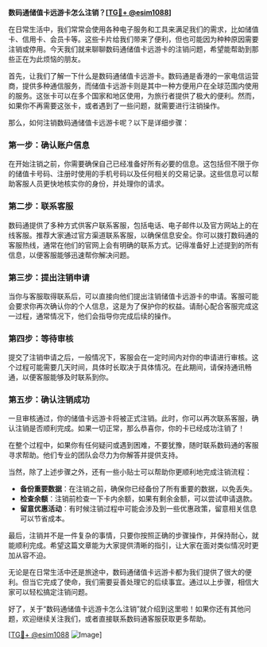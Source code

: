 **数码通储值卡远游卡怎么注销？[[TG💪+ @esim1088](https://t.me/s/esim1088)]**

在日常生活中，我们常常会使用各种电子服务和工具来满足我们的需求，比如储值卡、信用卡、会员卡等。这些卡片给我们带来了便利，但也可能因为种种原因需要注销或停用。今天我们就来聊聊数码通储值卡远游卡的注销问题，希望能帮助到那些正在为此烦恼的朋友。

首先，让我们了解一下什么是数码通储值卡远游卡。数码通是香港的一家电信运营商，提供多种通信服务，而储值卡远游卡则是其中一种方便用户在全球范围内使用的服务。这张卡可以在多个国家和地区使用，为旅行者提供了极大的便利。然而，如果你不再需要这张卡，或者遇到了一些问题，就需要进行注销操作。

那么，如何注销数码通储值卡远游卡呢？以下是详细步骤：

### **第一步：确认账户信息**
在开始注销之前，你需要确保自己已经准备好所有必要的信息。这包括但不限于你的储值卡号码、注册时使用的手机号码以及任何相关的交易记录。这些信息可以帮助客服人员更快地核实你的身份，并处理你的请求。

### **第二步：联系客服**
数码通提供了多种方式供客户联系客服，包括电话、电子邮件以及官方网站上的在线客服。推荐大家通过官方渠道联系客服，以确保信息安全。你可以拨打数码通的客服热线，通常在他们的官网上会有明确的联系方式。记得准备好上述提到的所有信息，以便客服能够迅速帮你解决问题。

### **第三步：提出注销申请**
当你与客服取得联系后，可以直接向他们提出注销储值卡远游卡的申请。客服可能会要求你再次确认你的个人信息，这是为了保护你的权益。请耐心配合客服完成这一过程，通常情况下，他们会指导你完成后续的操作。

### **第四步：等待审核**
提交了注销申请之后，一般情况下，客服会在一定时间内对你的申请进行审核。这个过程可能需要几天时间，具体时长取决于具体情况。在此期间，请保持通讯畅通，以便客服能够及时联系到你。

### **第五步：确认注销成功**
一旦审核通过，你的储值卡远游卡将被正式注销。此时，你可以再次联系客服，确认注销是否顺利完成。如果一切正常，那么恭喜你，你的卡已经成功注销了！

在整个过程中，如果你有任何疑问或遇到困难，不要犹豫，随时联系数码通的客服寻求帮助。他们专业的团队会尽力为你解答并提供支持。

当然，除了上述步骤之外，还有一些小贴士可以帮助你更顺利地完成注销流程：

- **备份重要数据**：在注销之前，确保你已经备份了所有重要的数据，以免丢失。
- **检查余额**：注销前检查一下卡内余额，如果有剩余金额，可以尝试申请退款。
- **留意优惠活动**：有时候注销过程中可能会涉及到一些优惠政策，留意相关信息可以节省成本。

最后，注销并不是一件复杂的事情，只要你按照正确的步骤操作，并保持耐心，就能顺利完成。希望这篇文章能为大家提供清晰的指引，让大家在面对类似情况时更加从容不迫。

无论是在日常生活中还是旅途中，数码通储值卡远游卡都为我们提供了很大的便利。但当它完成了使命，我们需要妥善处理它的后续事宜。通过以上步骤，相信大家可以轻松搞定注销问题。

好了，关于“数码通储值卡远游卡怎么注销”就介绍到这里啦！如果你还有其他问题，欢迎继续关注我们，或者直接联系数码通客服获取更多帮助。

[[TG💪+ @esim1088](https://t.me/s/esim1088) ![Image](https://i.postimg.cc/4NQfJmqS/Snipaste-2025-05-13-00-14-12.png)]